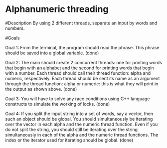 # Alphanumeric threading

#Description
By using 2 different threads, separate an input by words and numbers.

#Goals

Goal 1: From the terminal, the program should read the phrase. This phrase should be saved into a global variable. (done)

Goal 2: The main should create 2 concurrent threads: one for printing words that begin with an alphabet and the second for printing words that begin with a number. Each thread should call their thread function: alpha and numeric, respectively. Each thread should be sent its name as an argument through the thread function: alpha or numeric: this is what they will print in the output as shown above. (done)

Goal 3: You will have to solve any race conditions using C++ language constructs to simulate the working of locks. (done)

Goal 4: If you split the input string into a set of words, say a vector, then such an object should be global. You should simultaneously be iterating over the vector in each alpha and the numeric thread function. Even if you do not split the string, you should still be iterating over the string simultaneously in each of the alpha and the numeric thread functions. The index or the iterator used for iterating should be global. (done)
